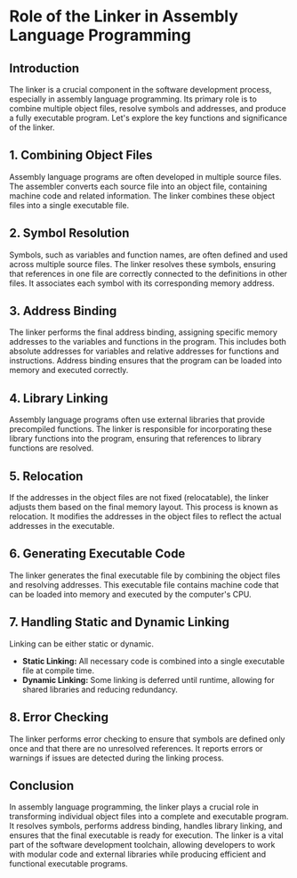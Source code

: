 # Role of the Linker in Assembly Language Programming

## Introduction
The linker is a crucial component in the software development process, especially in assembly language programming. Its primary role is to combine multiple object files, resolve symbols and addresses, and produce a fully executable program. Let's explore the key functions and significance of the linker.

## 1. **Combining Object Files**
Assembly language programs are often developed in multiple source files. The assembler converts each source file into an object file, containing machine code and related information. The linker combines these object files into a single executable file.

## 2. **Symbol Resolution**
Symbols, such as variables and function names, are often defined and used across multiple source files. The linker resolves these symbols, ensuring that references in one file are correctly connected to the definitions in other files. It associates each symbol with its corresponding memory address.

## 3. **Address Binding**
The linker performs the final address binding, assigning specific memory addresses to the variables and functions in the program. This includes both absolute addresses for variables and relative addresses for functions and instructions. Address binding ensures that the program can be loaded into memory and executed correctly.

## 4. **Library Linking**
Assembly language programs often use external libraries that provide precompiled functions. The linker is responsible for incorporating these library functions into the program, ensuring that references to library functions are resolved.

## 5. **Relocation**
If the addresses in the object files are not fixed (relocatable), the linker adjusts them based on the final memory layout. This process is known as relocation. It modifies the addresses in the object files to reflect the actual addresses in the executable.

## 6. **Generating Executable Code**
The linker generates the final executable file by combining the object files and resolving addresses. This executable file contains machine code that can be loaded into memory and executed by the computer's CPU.

## 7. **Handling Static and Dynamic Linking**
Linking can be either static or dynamic. 
   - **Static Linking:** All necessary code is combined into a single executable file at compile time.
   - **Dynamic Linking:** Some linking is deferred until runtime, allowing for shared libraries and reducing redundancy.

## 8. **Error Checking**
The linker performs error checking to ensure that symbols are defined only once and that there are no unresolved references. It reports errors or warnings if issues are detected during the linking process.

## Conclusion
In assembly language programming, the linker plays a crucial role in transforming individual object files into a complete and executable program. It resolves symbols, performs address binding, handles library linking, and ensures that the final executable is ready for execution. The linker is a vital part of the software development toolchain, allowing developers to work with modular code and external libraries while producing efficient and functional executable programs.
